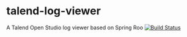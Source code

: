 # talend-log-viewer
A Talend Open Studio log viewer based on Spring Roo
[![Build Status](https://travis-ci.org/jsminet/talend-log-viewer.svg?branch=master)](https://travis-ci.org/jsminet/talend-log-viewer)
